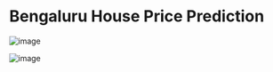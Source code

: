 # Bengaluru House Price Prediction

![image](https://user-images.githubusercontent.com/92395503/169653059-f7ad3f2c-bbb3-4438-9d04-f865f89c876c.png)

![image](https://user-images.githubusercontent.com/92395503/169653140-f3b1e1e3-59a6-46a6-9ef9-83f1d9590007.png)
